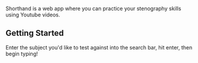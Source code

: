 Shorthand is a web app where you can practice your stenography skills using Youtube videos.

## Getting Started

Enter the subject you'd like to test against into the search bar, hit enter, then begin typing!
